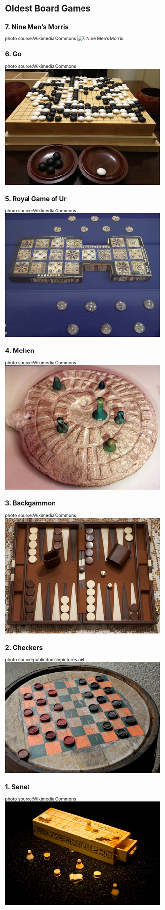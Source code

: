 # Oldest Board Games

## 7. Nine Men’s Morris
photo source:Wikimedia Commons
![7. Nine Men’s Morris](https://github.com/aslotala/aslotala.github.io/blob/main/photos/7._nine_men’s_morris.jpg)


## 6. Go
photo source:Wikimedia Commons
![6. Go](https://github.com/aslotala/aslotala.github.io/blob/main/photos/6._go.jpg)


## 5. Royal Game of Ur
photo source:Wikimedia Commons
![5. Royal Game of Ur](https://github.com/aslotala/aslotala.github.io/blob/main/photos/5._royal_game_of_ur.jpg)


## 4. Mehen
photo source:Wikimedia Commons
![4. Mehen](https://github.com/aslotala/aslotala.github.io/blob/main/photos/4._mehen.jpg)


## 3. Backgammon
photo source:Wikimedia Commons
![3. Backgammon](https://github.com/aslotala/aslotala.github.io/blob/main/photos/3._backgammon.jpg)


## 2. Checkers
photo source:publicdomainpictures.net
![2. Checkers](https://github.com/aslotala/aslotala.github.io/blob/main/photos/2._checkers.jpg)


## 1. Senet
photo source:Wikimedia Commons
![1. Senet](https://github.com/aslotala/aslotala.github.io/blob/main/photos/1._senet.jpg)
